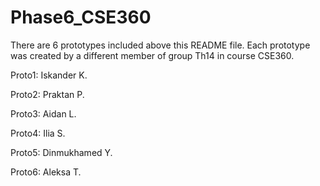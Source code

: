 # Phase6_CSE360

There are 6 prototypes included above this README file. Each prototype was created by a different member of group Th14 in course CSE360.

Proto1: Iskander K. 

Proto2: Praktan P.

Proto3: Aidan L.

Proto4: Ilia S.

Proto5: Dinmukhamed Y.

Proto6: Aleksa T.
